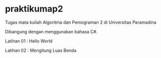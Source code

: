 # praktikumap2

Tugas mata kuliah Algoritma dan Pemograman 2 di Universitas Paramadina

Dibangung dengan menggunakan bahasa C#.

Latihan 01 : Hello World

Latihan 02 : Mengitung Luas Benda 

